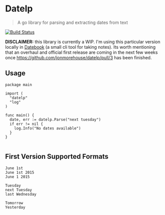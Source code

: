 # Datelp 
> A go library for parsing and extracting dates from text

[![Build Status](https://travis-ci.org/jonmorehouse/datelp.svg?branch=master)](https://travis-ci.org/jonmorehouse/sns-ingest)

**DISCLAIMER:** this library is currently a WIP. I'm using this particular version locally in [Datebook]() (a small cli tool for taking notes). Its worth mentioning that an overhaul and official first release are coming in the next few weeks once https://github.com/jonmorehouse/datelp/pull/3 has been finished.


## Usage

```golang
package main

import (
  "datelp"
  "log"
)

func main() {
  date, err := datelp.Parse("next tuesday")
  if err != nil {
    log.Info("No dates available")
  }
}


```

## First Version Supported Formats

~~~ text
June 1st
June 1st 2015
June 1 2015

Tuesday
next Tuesday
last Wednesday

Tomorrow
Yesterday
~~~

